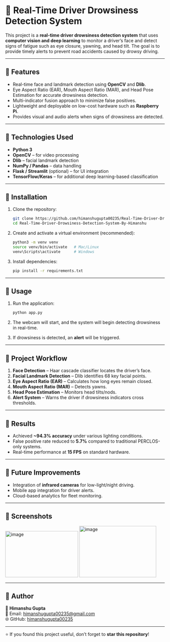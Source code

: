 # 🚗 Real-Time Driver Drowsiness Detection System  

This project is a **real-time driver drowsiness detection system** that uses **computer vision and deep learning** to monitor a driver’s face and detect signs of fatigue such as eye closure, yawning, and head tilt. The goal is to provide timely alerts to prevent road accidents caused by drowsy driving.  

---

## 🔹 Features
- Real-time face and landmark detection using **OpenCV** and **Dlib**.  
- Eye Aspect Ratio (EAR), Mouth Aspect Ratio (MAR), and Head Pose Estimation for accurate drowsiness detection.  
- Multi-indicator fusion approach to minimize false positives.  
- Lightweight and deployable on low-cost hardware such as **Raspberry Pi**.  
- Provides visual and audio alerts when signs of drowsiness are detected.  

---

## 🔹 Technologies Used
- **Python 3**  
- **OpenCV** – for video processing  
- **Dlib** – facial landmark detection  
- **NumPy / Pandas** – data handling  
- **Flask / Streamlit** (optional) – for UI integration  
- **TensorFlow/Keras** – for additional deep learning-based classification  

---

## 🔹 Installation

1. Clone the repository:
   ```bash
   git clone https://github.com/himanshugupta00235/Real-Time-Driver-Drowsiness-Detection-System-By-Himanshu.git
   cd Real-Time-Driver-Drowsiness-Detection-System-By-Himanshu
   ```

2. Create and activate a virtual environment (recommended):
   ```bash
   python3 -m venv venv
   source venv/bin/activate   # Mac/Linux
   venv\Scripts\activate      # Windows
   ```

3. Install dependencies:
   ```bash
   pip install -r requirements.txt
   ```

---

## 🔹 Usage

1. Run the application:
   ```bash
   python app.py
   ```

2. The webcam will start, and the system will begin detecting drowsiness in real-time.  

3. If drowsiness is detected, an **alert** will be triggered.  

---

## 🔹 Project Workflow
1. **Face Detection** – Haar cascade classifier locates the driver’s face.  
2. **Facial Landmark Detection** – Dlib identifies 68 key facial points.  
3. **Eye Aspect Ratio (EAR)** – Calculates how long eyes remain closed.  
4. **Mouth Aspect Ratio (MAR)** – Detects yawns.  
5. **Head Pose Estimation** – Monitors head tilts/nods.  
6. **Alert System** – Warns the driver if drowsiness indicators cross thresholds.  

---

## 🔹 Results
- Achieved **~94.3% accuracy** under various lighting conditions.  
- False positive rate reduced to **5.7%** compared to traditional PERCLOS-only systems.  
- Real-time performance at **15 FPS** on standard hardware.  

---

## 🔹 Future Improvements
- Integration of **infrared cameras** for low-light/night driving.  
- Mobile app integration for driver alerts.  
- Cloud-based analytics for fleet monitoring.  

---

## 🔹 Screenshots
<img width="230" height="146" alt="image" src="https://github.com/user-attachments/assets/c7ac65b7-5777-4959-a197-809b84a9a63b" />
<img width="243" height="162" alt="image" src="https://github.com/user-attachments/assets/3fec691a-2169-4309-9c5d-e84f5b381262" />



---

## 🔹 Author
👤 **Himanshu Gupta**  
📧 Email: himanshugupta00235@gmail.com  
🌐 GitHub: [himanshugupta00235](https://github.com/himanshugupta00235)  

---

⭐ If you found this project useful, don’t forget to **star this repository**!
